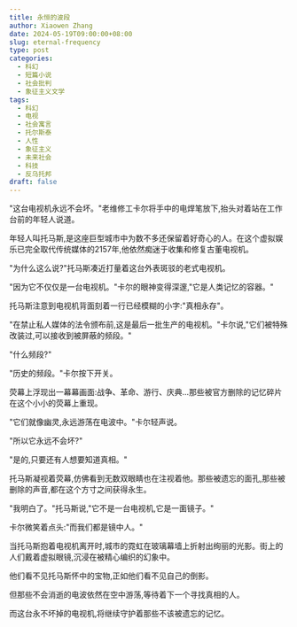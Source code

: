 ```yaml
---
title: 永恒的波段
author: Xiaowen Zhang
date: 2024-05-19T09:00:00+08:00
slug: eternal-frequency
type: post
categories:
  - 科幻
  - 短篇小说
  - 社会批判
  - 象征主义文学
tags:
  - 科幻
  - 电视
  - 社会寓言
  - 托尔斯泰
  - 人性
  - 象征主义
  - 未来社会
  - 科技
  - 反乌托邦
draft: false
---
```


"这台电视机永远不会坏。"老维修工卡尔将手中的电焊笔放下,抬头对着站在工作台前的年轻人说道。

年轻人叫托马斯,是这座巨型城市中为数不多还保留着好奇心的人。在这个虚拟娱乐已完全取代传统媒体的2157年,他依然痴迷于收集和修复古董电视机。

"为什么这么说?"托马斯凑近打量着这台外表斑驳的老式电视机。

"因为它不仅仅是一台电视机。"卡尔的眼神变得深邃,"它是人类记忆的容器。"

托马斯注意到电视机背面刻着一行已经模糊的小字:"真相永存"。

"在禁止私人媒体的法令颁布前,这是最后一批生产的电视机。"卡尔说,"它们被特殊改装过,可以接收到被屏蔽的频段。"

"什么频段?"

"历史的频段。"卡尔按下开关。

荧幕上浮现出一幕幕画面:战争、革命、游行、庆典...那些被官方删除的记忆碎片在这个小小的荧幕上重现。

"它们就像幽灵,永远游荡在电波中。"卡尔轻声说。

"所以它永远不会坏?"

"是的,只要还有人想要知道真相。"

托马斯凝视着荧幕,仿佛看到无数双眼睛也在注视着他。那些被遗忘的面孔,那些被删除的声音,都在这个方寸之间获得永生。

"我明白了。"托马斯说,"它不是一台电视机,它是一面镜子。"

卡尔微笑着点头:"而我们都是镜中人。"

当托马斯抱着电视机离开时,城市的霓虹在玻璃幕墙上折射出绚丽的光影。街上的人们戴着虚拟眼镜,沉浸在被精心编织的幻象中。

他们看不见托马斯怀中的宝物,正如他们看不见自己的倒影。

但那些不会消逝的电波依然在空中游荡,等待着下一个寻找真相的人。

而这台永不坏掉的电视机,将继续守护着那些不该被遗忘的记忆。